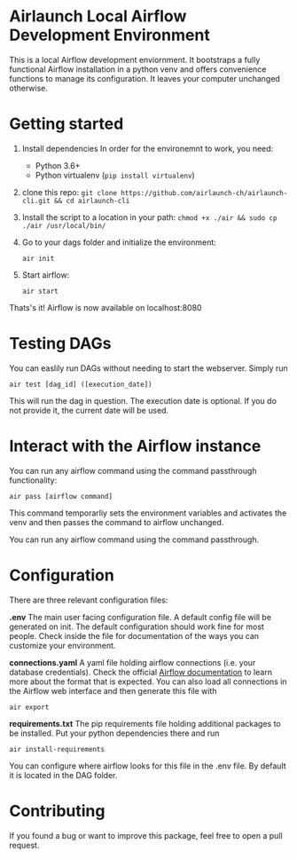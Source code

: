 # Airlaunch Local Airflow Development Environment
This is a local Airflow development enviornment.
It bootstraps a fully functional Airflow installation in a python venv and offers convenience functions to manage its configuration.
It leaves your computer unchanged otherwise. 

# Getting started

1. Install dependencies
In order for the environemnt to work, you need:
   - Python 3.6+
   - Python virtualenv (```pip install virtualenv```)


2. clone this repo: ```git clone https://github.com/airlaunch-ch/airlaunch-cli.git && cd airlaunch-cli```
3. Install the script to a location in your path: ```chmod +x ./air && sudo cp ./air /usr/local/bin/```

5. Go to your dags folder and initialize the environment: 
   
   ```air init```

6. Start airflow:
   
   ```air start```

Thats's it! Airflow is now available on localhost:8080

# Testing DAGs
You can easlily run DAGs without needing to start the webserver. 
Simply run 

```air test [dag_id] ([execution_date])```

This will run the dag in question. The execution date is optional. If you do not provide it, the current date will be used. 

# Interact with the Airflow instance
You can run any airflow command using the command passthrough functionality:

```air pass [airflow command]``` 

This command temporarliy sets the environment variables and activates the venv and then passes the command to airflow unchanged. 

You can run any airflow command using the command passthrough. 

# Configuration
There are three relevant configuration files: 

**.env**
The main user facing configuration file. A default config file will be generated on init. 
The default configuration should work fine for most people. Check inside the file for documentation of the ways you can customize your environment. 

**connections.yaml**
A yaml file holding airflow connections (i.e. your database credentials). 
Check the official [Airflow documentation](https://airflow.apache.org/docs/apache-airflow/stable/howto/connection.html#exporting-connections-from-the-cli) to learn more about the format that is expected. 
You can also load all connections in the Airflow web interface and then generate this file with 

```air export```

**requirements.txt**
The pip requirements file holding additional packages to be installed. Put your python dependencies there and run

```air install-requirements```

You can configure where airflow looks for this file in the .env file. By default it is located in the DAG folder. 

# Contributing

If you found a bug or want to improve this package, feel free to open a pull request. 
